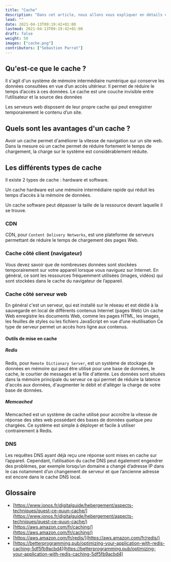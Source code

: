 ```yaml
---
title: "Cache"
description: "Dans cet article, nous allons vous expliquer en détails ce qu'est le cache et comment ça marche."
lead: ""
date: 2021-04-13T09:19:42+01:00
lastmod: 2021-04-13T09:19:42+01:00
draft: false
weight: 50
images: ["cache.png"]
contributors: ["Sebastien Parrat"]
---
```


## Qu'est-ce que le cache ?
Il s'agit d'un système de mémoire intermédiaire numérique qui conserve les données consultées en vue d’un accès
ultérieur. Il permet de réduire le temps d’accès à ces données. Le cache est une couche invisible entre l’utilisateur et la source des données

Les serveurs web disposent de leur propre cache qui peut enregistrer temporairement le contenu d’un site.

## Quels sont les avantages d'un cache ?
Avoir un cache permet d'améliorer la vitesse de navigation sur un site web.
Dans la mesure où un cache permet de réduire fortement le temps de chargement, la charge sur le système est
considérablement réduite.

## Les différents types de cache
Il existe 2 types de cache : hardware et software.

Un cache hardware est une mémoire intermédiaire rapide qui réduit les temps d’accès à la mémoire de données.

Un cache software peut dépasser la taille de la ressource devant laquelle il se trouve.

### CDN
CDN, pour `Content Delivery Networks`, est une plateforme de serveurs permettant de réduire le temps de chargement des
pages Web.

### Cache côté client (navigateur)
Vous devez savoir que de nombreuses données sont stockées temporairement sur votre appareil lorsque vous naviguez sur Internet.
En général, ce sont les ressources fréquemment utilisées (images, vidéos) qui sont stockées dans le cache du navigateur
de l’appareil.

### Cache côté serveur web
En général c'est un serveur, qui est installé sur le réseau et est dédié à la sauvegarde en local de différents contenus Internet (pages Web)
Un cache Web enregistre les documents Web, comme les pages HTML, les images, les feuilles de styles ou les fichiers JavaScript en vue d’une réutilisation
Ce type de serveur permet un accès hors ligne aux contenus.

#### Outils de mise en cache
##### Redis
Redis, pour `Remote Dictionary Server`, est un système de stockage de données en mémoire qui peut être utilisé pour
une base de données, le cache, le courtier de messages et la file d'attente. Les données sont
situées dans la mémoire principale du serveur ce qui permet de réduire la latence d'accès aux données,
d'augmenter le débit et d'alléger la charge de votre base de données.

##### Memcached
Memcached est un système de cache utilisé pour accroître la vitesse de réponse des sites web possédant
des bases de données quelque peu chargées. Ce système est simple à déployer et facile à utiliser contrairement à Redis.

### DNS
Les requêtes DNS ayant déjà reçu une réponse sont mises en cache sur l’appareil.
Cependant, l’utilisation du cache DNS peut également engendrer des problèmes, par exemple lorsqu’un domaine a changé
d’adresse IP dans le cas notamment d’un changement de serveur et que l’ancienne adresse est encore dans le cache DNS local.

## Glossaire

- [https://www.ionos.fr/digitalguide/hebergement/aspects-techniques/quest-ce-quun-cache/](https://www.ionos.fr/digitalguide/hebergement/aspects-techniques/quest-ce-quun-cache/)
- [https://aws.amazon.com/fr/caching/](https://aws.amazon.com/fr/caching/)
- [https://aws.amazon.com/fr/redis/](https://aws.amazon.com/fr/redis/)
- [https://betterprogramming.pub/optimizing-your-application-with-redis-caching-5df5fb9acbd4](https://betterprogramming.pub/optimizing-your-application-with-redis-caching-5df5fb9acbd4)
